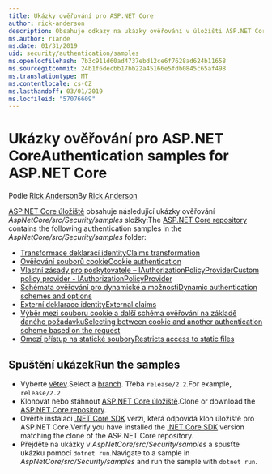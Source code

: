 ```yaml
---
title: Ukázky ověřování pro ASP.NET Core
author: rick-anderson
description: Obsahuje odkazy na ukázky ověřování v úložišti ASP.NET Core.
ms.author: riande
ms.date: 01/31/2019
uid: security/authentication/samples
ms.openlocfilehash: 7b3c911d60ad4737ebd12ce6f7628ad624b11658
ms.sourcegitcommit: 24b1f6decbb17bb22a45166e5fdb0845c65af498
ms.translationtype: MT
ms.contentlocale: cs-CZ
ms.lasthandoff: 03/01/2019
ms.locfileid: "57076609"
---
```

# <a name="authentication-samples-for-aspnet-core"></a><span data-ttu-id="772b3-103">Ukázky ověřování pro ASP.NET Core</span><span class="sxs-lookup"><span data-stu-id="772b3-103">Authentication samples for ASP.NET Core</span></span>

<span data-ttu-id="772b3-104">Podle [Rick Anderson](https://twitter.com/RickAndMSFT)</span><span class="sxs-lookup"><span data-stu-id="772b3-104">By [Rick Anderson](https://twitter.com/RickAndMSFT)</span></span>

<span data-ttu-id="772b3-105">[ASP.NET Core úložiště](https://github.com/aspnet/AspNetCore) obsahuje následující ukázky ověřování *AspNetCore/src/Security/samples* složky:</span><span class="sxs-lookup"><span data-stu-id="772b3-105">The [ASP.NET Core repository](https://github.com/aspnet/AspNetCore) contains the following authentication samples in the *AspNetCore/src/Security/samples* folder:</span></span>

* [<span data-ttu-id="772b3-106">Transformace deklarací identity</span><span class="sxs-lookup"><span data-stu-id="772b3-106">Claims transformation</span></span>](https://github.com/aspnet/AspNetCore/tree/release/2.2/src/Security/samples/ClaimsTransformation)
* [<span data-ttu-id="772b3-107">Ověřování souborů cookie</span><span class="sxs-lookup"><span data-stu-id="772b3-107">Cookie authentication</span></span>](https://github.com/aspnet/AspNetCore/tree/release/2.2/src/Security/samples/Cookies)
* [<span data-ttu-id="772b3-108">Vlastní zásady pro poskytovatele – IAuthorizationPolicyProvider</span><span class="sxs-lookup"><span data-stu-id="772b3-108">Custom policy provider - IAuthorizationPolicyProvider</span></span>](https://github.com/aspnet/AspNetCore/tree/release/2.2/src/Security/samples/CustomPolicyProvider)
* [<span data-ttu-id="772b3-109">Schémata ověřování pro dynamické a možnosti</span><span class="sxs-lookup"><span data-stu-id="772b3-109">Dynamic authentication schemes and options</span></span>](https://github.com/aspnet/AspNetCore/tree/release/2.2/src/Security/samples/DynamicSchemes)
* [<span data-ttu-id="772b3-110">Externí deklarace identity</span><span class="sxs-lookup"><span data-stu-id="772b3-110">External claims</span></span>](https://github.com/aspnet/AspNetCore/tree/release/2.2/src/Security/samples/Identity.ExternalClaims)
* [<span data-ttu-id="772b3-111">Výběr mezi souboru cookie a další schéma ověřování na základě daného požadavku</span><span class="sxs-lookup"><span data-stu-id="772b3-111">Selecting between cookie and another authentication scheme based on the request</span></span>](https://github.com/aspnet/AspNetCore/tree/release/2.2/src/Security/samples/PathSchemeSelection)
* [<span data-ttu-id="772b3-112">Omezí přístup na statické soubory</span><span class="sxs-lookup"><span data-stu-id="772b3-112">Restricts access to static files</span></span>](https://github.com/aspnet/AspNetCore/tree/release/2.2/src/Security/samples/StaticFilesAuth)

## <a name="run-the-samples"></a><span data-ttu-id="772b3-113">Spuštění ukázek</span><span class="sxs-lookup"><span data-stu-id="772b3-113">Run the samples</span></span>

* <span data-ttu-id="772b3-114">Vyberte [větev](https://github.com/aspnet/AspNetCore).</span><span class="sxs-lookup"><span data-stu-id="772b3-114">Select a [branch](https://github.com/aspnet/AspNetCore).</span></span> <span data-ttu-id="772b3-115">Třeba `release/2.2`.</span><span class="sxs-lookup"><span data-stu-id="772b3-115">For example, `release/2.2`</span></span>
* <span data-ttu-id="772b3-116">Klonovat nebo stáhnout [ASP.NET Core úložiště](https://github.com/aspnet/AspNetCore).</span><span class="sxs-lookup"><span data-stu-id="772b3-116">Clone or download the [ASP.NET Core repository](https://github.com/aspnet/AspNetCore).</span></span>
* <span data-ttu-id="772b3-117">Ověřte instalaci [.NET Core SDK](https://www.microsoft.com/net/download/all) verzi, která odpovídá klon úložiště pro ASP.NET Core.</span><span class="sxs-lookup"><span data-stu-id="772b3-117">Verify you have installed the [.NET Core SDK](https://www.microsoft.com/net/download/all) version matching the clone of the ASP.NET Core repository.</span></span>
* <span data-ttu-id="772b3-118">Přejděte na ukázky v *AspNetCore/src/Security/samples* a spusťte ukázku pomocí `dotnet run`.</span><span class="sxs-lookup"><span data-stu-id="772b3-118">Navigate to a sample in *AspNetCore/src/Security/samples* and run the sample with `dotnet run`.</span></span>
